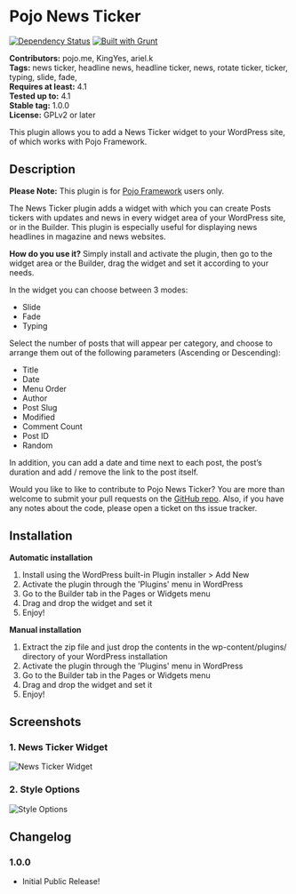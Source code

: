 # Pojo News Ticker #
[![Dependency Status](https://david-dm.org/pojome/pojo-news-ticker/dev-status.svg)](https://david-dm.org/pojome/pojo-news-ticker#info=devDependencies) [![Built with Grunt](https://cdn.gruntjs.com/builtwith.png)](http://gruntjs.com/)

**Contributors:** pojo.me, KingYes, ariel.k  
**Tags:** news ticker, headline news, headline ticker, news, rotate ticker, ticker, typing, slide, fade,  
**Requires at least:** 4.1  
**Tested up to:** 4.1  
**Stable tag:** 1.0.0  
**License:** GPLv2 or later  

This plugin allows you to add a News Ticker widget to your WordPress site, of which works with Pojo Framework.

## Description ##

**Please Note:** This plugin is for [Pojo Framework][1] users only.

The News Ticker plugin adds a widget with which you can create Posts tickers with updates and news in every widget area of your WordPress site, or in the Builder. This plugin is especially useful for displaying news headlines in magazine and news websites.

**How do you use it?**
Simply install and activate the plugin, then go to the widget area or the Builder, drag the widget and set it according to your needs.

In the widget you can choose between 3 modes:

*   Slide
*   Fade
*   Typing

Select the number of posts that will appear per category, and choose to arrange them out of the following parameters (Ascending or Descending):

*   Title
*   Date
*   Menu Order
*   Author
*   Post Slug
*   Modified
*   Comment Count
*   Post ID
*   Random

In addition, you can add a date and time next to each post, the post’s duration and add / remove the link to the post itself.

Would you like to like to contribute to Pojo News Ticker? You are more than welcome to submit your pull requests on the [GitHub repo][2]. Also, if you have any notes about the code, please open a ticket on ths issue tracker.

 [1]: http://pojo.me/?utm_source=wp-repo&utm_medium=link&utm_campaign=news_ticker
 [2]: https://github.com/pojome/pojo-news-ticker

## Installation ##

**Automatic installation**
<ol>
	<li>Install using the WordPress built-in Plugin installer > Add New</li>
	<li>Activate the plugin through the 'Plugins' menu in WordPress</li>
	<li>Go to the Builder tab in the Pages or Widgets menu</li>
	<li>Drag and drop the widget and set it</li>
	<li>Enjoy!</li>
</ol>

**Manual installation**
<ol>
	<li>Extract the zip file and just drop the contents in the wp-content/plugins/ directory of your WordPress installation</li>
	<li>Activate the plugin through the 'Plugins' menu in WordPress</li>
	<li>Go to the Builder tab in the Pages or Widgets menu</li>
    <li>Drag and drop the widget and set it</li>
	<li>Enjoy!</li>
</ol>

## Screenshots ##

### 1. News Ticker Widget ###
![News Ticker Widget](http://s.wordpress.org/extend/plugins/pojo-news-ticker/screenshot-1.png)

### 2. Style Options ###
![Style Options](http://s.wordpress.org/extend/plugins/pojo-news-ticker/screenshot-2.png)


## Changelog ##

### 1.0.0 ###
* Initial Public Release!